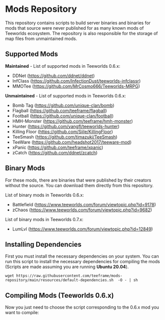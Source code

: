 # Mods Repository

This repository contains scripts to build server binaries and binaries for mods that source were never published for as many known mods of Teeworlds ecosystem. The repository is also responsible for the storage of map files from unmaintained mods.

## Supported Mods

**Maintained** - List of supported mods in Teeworlds 0.6.x:

- DDNet (https://github.com/ddnet/ddnet)
- InfClass (https://github.com/InfectionDust/teeworlds-infclassr)
- MMOTee (https://github.com/MrCosmo666/Teeworlds-MRPG)

**Unmaintained** - List of supported mods in Teeworlds 0.6.x:

- Bomb Tag (https://github.com/unique-clan/bomb)
- Flagball (https://github.com/teeframe/flagball)
- Football (https://github.com/unique-clan/football)
- HMH-Monster (https://github.com/teeframe/hmh-monster)
- Hunter (https://github.com/yangfl/teeworlds-hunter)
- Killing Floor (https://github.com/Siile/KillingFloor)
- TeeSmash (https://github.com/timazuki/TeeSmash)
- TeeWare (https://github.com/headshot2017/teeware-mod)
- xPanic (https://github.com/teeframe/xpanic)
- zCatch (https://github.com/ddnet/zcatch)

## Binary Mods

For these mods, there are binaries that were published by their creators without the source. You can download them directly from this repository.

List of binary mods in Teeworlds 0.6.x:

- Battlefield (https://www.teeworlds.com/forum/viewtopic.php?id=9178)
- zChaos (https://www.teeworlds.com/forum/viewtopic.php?id=9682)

List of binary mods in Teeworlds 0.7.x:

- LumLvl (https://www.teeworlds.com/forum/viewtopic.php?id=12849)

## Installing Dependencies

First you must install the necessary dependencies on your system. You can run this script to install the necessary dependencies for compiling the mods (Scripts are made assuming you are running **Ubuntu 20.04**).

```
wget https://raw.githubusercontent.com/teeframe/mods-repository/main/resources/default-dependencies.sh  -O - | sh
```

## Compiling Mods (Teeworlds 0.6.x)

Now you just need to choose the script corresponding to the 0.6.x mod you want to compile:

